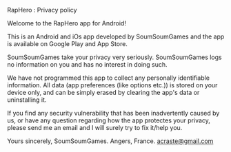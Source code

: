 RapHero : Privacy policy 

Welcome to the RapHero app for Android!

This is an Android and iOs app developed by SoumSoumGames and the app is available on Google Play and App Store.

SoumSoumGames take your privacy very seriously. SoumSoumGames logs no information on you and has no interest in doing such.

We have not programmed this app to collect any personally identifiable information. All data (app preferences (like options etc.)) is stored on your device only, and can be simply erased by clearing the app's data or uninstalling it.

If you find any security vulnerability that has been inadvertently caused by us, or have any question regarding how the app protectes your privacy, please send me an email and I will surely try to fix it/help you.

Yours sincerely, SoumSoumGames. Angers, France. acraste@gmail.com
